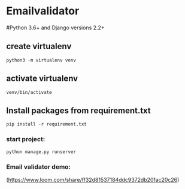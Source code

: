 # Emailvalidator

#Python 3.6+ and Django versions 2.2+

## create virtualenv
`python3 -m virtualenv venv`

## activate virtualenv
`venv/bin/activate`

## Install packages from requirement.txt
`pip install -r requirement.txt`

### start project: 
`python manage.py runserver`

### Email validator demo:
(https://www.loom.com/share/ff32d81537184ddc9372db20fac20c26)
